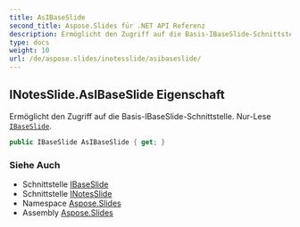 ```yaml
---
title: AsIBaseSlide
second_title: Aspose.Slides für .NET API Referenz
description: Ermöglicht den Zugriff auf die Basis-IBaseSlide-Schnittstelle. Nur-Lese-IBaseSlide aspose.slides/ibaseslide.
type: docs
weight: 10
url: /de/aspose.slides/inotesslide/asibaseslide/
---
```


## INotesSlide.AsIBaseSlide Eigenschaft

Ermöglicht den Zugriff auf die Basis-IBaseSlide-Schnittstelle. Nur-Lese [`IBaseSlide`](../../ibaseslide).

```csharp
public IBaseSlide AsIBaseSlide { get; }
```

### Siehe Auch

* Schnittstelle [IBaseSlide](../../ibaseslide)
* Schnittstelle [INotesSlide](../../inotesslide)
* Namespace [Aspose.Slides](../../inotesslide)
* Assembly [Aspose.Slides](../../../)

<!-- DO NOT EDIT: generiert von xmldocmd für Aspose.Slides.dll -->